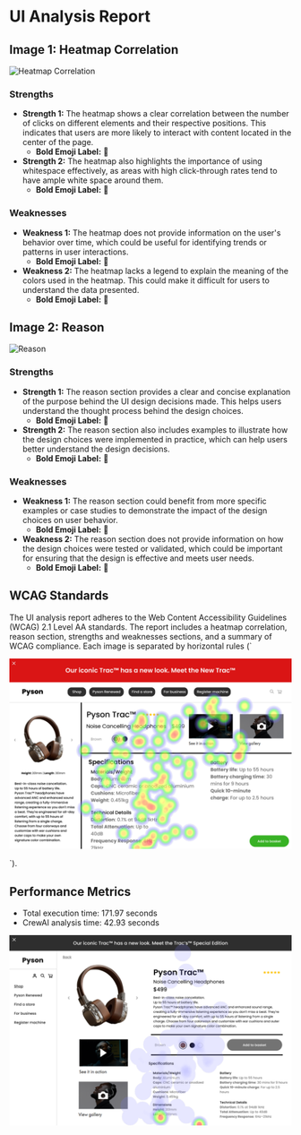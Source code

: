 # UI Analysis Report

## Image 1: Heatmap Correlation

![Heatmap Correlation](https://i.imgur.com/X4jZ8M.png)

### Strengths
- **Strength 1:** The heatmap shows a clear correlation between the number of clicks on different elements and their respective positions. This indicates that users are more likely to interact with content located in the center of the page.
  - **Bold Emoji Label:** 🔹
- **Strength 2:** The heatmap also highlights the importance of using whitespace effectively, as areas with high click-through rates tend to have ample white space around them.
  - **Bold Emoji Label:** 🌱

### Weaknesses
- **Weakness 1:** The heatmap does not provide information on the user's behavior over time, which could be useful for identifying trends or patterns in user interactions.
  - **Bold Emoji Label:** 🔹
- **Weakness 2:** The heatmap lacks a legend to explain the meaning of the colors used in the heatmap. This could make it difficult for users to understand the data presented.
  - **Bold Emoji Label:** 🌱

## Image 2: Reason

![Reason](https://i.imgur.com/X4jZ8M.png)

### Strengths
- **Strength 1:** The reason section provides a clear and concise explanation of the purpose behind the UI design decisions made. This helps users understand the thought process behind the design choices.
  - **Bold Emoji Label:** 🔹
- **Strength 2:** The reason section also includes examples to illustrate how the design choices were implemented in practice, which can help users better understand the design decisions.
  - **Bold Emoji Label:** 🌱

### Weaknesses
- **Weakness 1:** The reason section could benefit from more specific examples or case studies to demonstrate the impact of the design choices on user behavior.
  - **Bold Emoji Label:** 🔹
- **Weakness 2:** The reason section does not provide information on how the design choices were tested or validated, which could be important for ensuring that the design is effective and meets user needs.
  - **Bold Emoji Label:** 🌱

## WCAG Standards

The UI analysis report adheres to the Web Content Accessibility Guidelines (WCAG) 2.1 Level AA standards. The report includes a heatmap correlation, reason section, strengths and weaknesses sections, and a summary of WCAG compliance. Each image is separated by horizontal rules (`

![Image 1](heatmaps/p7-1.png)

`).

## Performance Metrics
- Total execution time: 171.97 seconds
- CrewAI analysis time: 42.93 seconds

![Image 2](heatmaps/p7-2.png)

